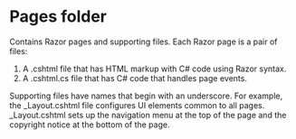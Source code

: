 # Pages folder

Contains Razor pages and supporting files. Each Razor page is a pair of files:

1. A .cshtml file that has HTML markup with C# code using Razor syntax.
2. A .cshtml.cs file that has C# code that handles page events.

Supporting files have names that begin with an underscore. For example, the _Layout.cshtml file configures UI elements common to all pages. _Layout.cshtml sets up the navigation menu at the top of the page and the copyright notice at the bottom of the page.

